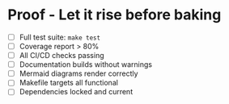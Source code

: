 # Proof - Let it rise before baking

- [ ] Full test suite: `make test`
- [ ] Coverage report > 80%
- [ ] All CI/CD checks passing
- [ ] Documentation builds without warnings
- [ ] Mermaid diagrams render correctly
- [ ] Makefile targets all functional
- [ ] Dependencies locked and current

